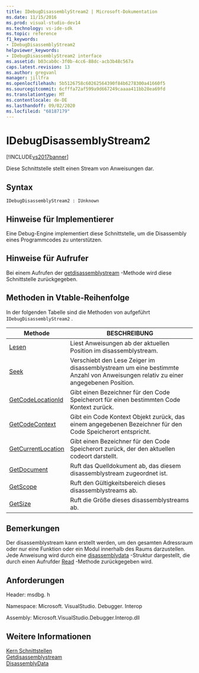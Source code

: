 ```yaml
---
title: IDebugDisassemblyStream2 | Microsoft-Dokumentation
ms.date: 11/15/2016
ms.prod: visual-studio-dev14
ms.technology: vs-ide-sdk
ms.topic: reference
f1_keywords:
- IDebugDisassemblyStream2
helpviewer_keywords:
- IDebugDisassemblyStream2 interface
ms.assetid: b03cab0c-3f0b-4cc6-88dc-acb3b48c567a
caps.latest.revision: 13
ms.author: gregvanl
manager: jillfra
ms.openlocfilehash: 5b5126758c60262564390f84b6278300a41660f5
ms.sourcegitcommit: 6cfffa72af599a9d667249caaaa411bb28ea69fd
ms.translationtype: MT
ms.contentlocale: de-DE
ms.lasthandoff: 09/02/2020
ms.locfileid: "68187179"
---
```

# <a name="idebugdisassemblystream2"></a>IDebugDisassemblyStream2
[!INCLUDE[vs2017banner](../../../includes/vs2017banner.md)]

Diese Schnittstelle stellt einen Stream von Anweisungen dar.  
  
## <a name="syntax"></a>Syntax  
  
```  
IDebugDisassemblyStream2 : IUnknown  
```  
  
## <a name="notes-for-implementers"></a>Hinweise für Implementierer  
 Eine Debug-Engine implementiert diese Schnittstelle, um die Disassembly eines Programmcodes zu unterstützen.  
  
## <a name="notes-for-callers"></a>Hinweise für Aufrufer  
 Bei einem Aufrufen der [getdisassemblystream](../../../extensibility/debugger/reference/idebugprogram2-getdisassemblystream.md) -Methode wird diese Schnittstelle zurückgegeben.  
  
## <a name="methods-in-vtable-order"></a>Methoden in Vtable-Reihenfolge  
 In der folgenden Tabelle sind die Methoden von aufgeführt `IDebugDisassemblyStream2` .  
  
|Methode|BESCHREIBUNG|  
|------------|-----------------|  
|[Lesen](../../../extensibility/debugger/reference/idebugdisassemblystream2-read.md)|Liest Anweisungen ab der aktuellen Position im disassemblystream.|  
|[Seek](../../../extensibility/debugger/reference/idebugdisassemblystream2-seek.md)|Verschiebt den Lese Zeiger im disassemblystream um eine bestimmte Anzahl von Anweisungen relativ zu einer angegebenen Position.|  
|[GetCodeLocationId](../../../extensibility/debugger/reference/idebugdisassemblystream2-getcodelocationid.md)|Gibt einen Bezeichner für den Code Speicherort für einen bestimmten Code Kontext zurück.|  
|[GetCodeContext](../../../extensibility/debugger/reference/idebugdisassemblystream2-getcodecontext.md)|Gibt ein Code Kontext Objekt zurück, das einem angegebenen Bezeichner für den Code Speicherort entspricht.|  
|[GetCurrentLocation](../../../extensibility/debugger/reference/idebugdisassemblystream2-getcurrentlocation.md)|Gibt einen Bezeichner für den Code Speicherort zurück, der den aktuellen codeort darstellt.|  
|[GetDocument](../../../extensibility/debugger/reference/idebugdisassemblystream2-getdocument.md)|Ruft das Quelldokument ab, das diesem disassemblystream zugeordnet ist.|  
|[GetScope](../../../extensibility/debugger/reference/idebugdisassemblystream2-getscope.md)|Ruft den Gültigkeitsbereich dieses disassemblystreams ab.|  
|[GetSize](../../../extensibility/debugger/reference/idebugdisassemblystream2-getsize.md)|Ruft die Größe dieses disassemblystreams ab.|  
  
## <a name="remarks"></a>Bemerkungen  
 Der disassemblystream kann erstellt werden, um den gesamten Adressraum oder nur eine Funktion oder ein Modul innerhalb des Raums darzustellen. Jede Anweisung wird durch eine [disassemblydata](../../../extensibility/debugger/reference/disassemblydata.md) -Struktur dargestellt, die durch einen Aufrufder [Read](../../../extensibility/debugger/reference/idebugdisassemblystream2-read.md) -Methode zurückgegeben wird.  
  
## <a name="requirements"></a>Anforderungen  
 Header: msdbg. h  
  
 Namespace: Microsoft. VisualStudio. Debugger. Interop  
  
 Assembly: Microsoft.VisualStudio.Debugger.Interop.dll  
  
## <a name="see-also"></a>Weitere Informationen  
 [Kern Schnittstellen](../../../extensibility/debugger/reference/core-interfaces.md)   
 [Getdisassemblystream](../../../extensibility/debugger/reference/idebugprogram2-getdisassemblystream.md)   
 [DisassemblyData](../../../extensibility/debugger/reference/disassemblydata.md)
